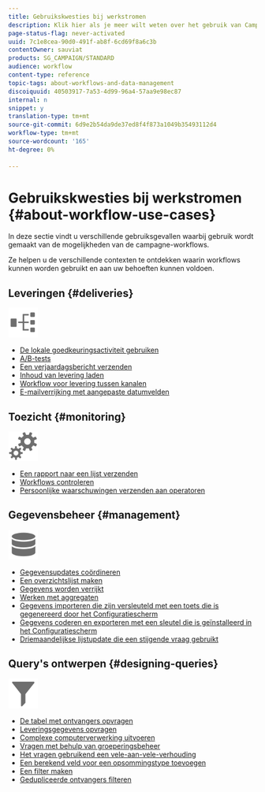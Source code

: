 ```yaml
---
title: Gebruikskwesties bij werkstromen
description: Klik hier als je meer wilt weten over het gebruik van Campaign Classic-workflows.
page-status-flag: never-activated
uuid: 7c1e8cea-90d0-491f-ab8f-6cd69f8a6c3b
contentOwner: sauviat
products: SG_CAMPAIGN/STANDARD
audience: workflow
content-type: reference
topic-tags: about-workflows-and-data-management
discoiquuid: 40503917-7a53-4d99-96a4-57aa9e98ec87
internal: n
snippet: y
translation-type: tm+mt
source-git-commit: 6d9e2b54da9de37ed8f4f873a1049b35493112d4
workflow-type: tm+mt
source-wordcount: '165'
ht-degree: 0%

---
```



# Gebruikskwesties bij werkstromen {#about-workflow-use-cases}

In deze sectie vindt u verschillende gebruiksgevallen waarbij gebruik wordt gemaakt van de mogelijkheden van de campagne-workflows.

Ze helpen u de verschillende contexten te ontdekken waarin workflows kunnen worden gebruikt en aan uw behoeften kunnen voldoen.

## Leveringen {#deliveries}

<img src="assets/do-not-localize/icon_workflows.svg" width="60px">

* [De lokale goedkeuringsactiviteit gebruiken](../../workflow/using/using-the-local-approval-activity.md)
* [A/B-tests](../../workflow/using/a-b-testing.md)
* [Een verjaardagsbericht verzenden](../../workflow/using/sending-a-birthday-email.md)
* [Inhoud van levering laden](../../workflow/using/loading-delivery-content.md)
* [Workflow voor levering tussen kanalen](../../workflow/using/cross-channel-delivery-workflow.md)
* [E-mailverrijking met aangepaste datumvelden](../../workflow/using/email-enrichment-with-custom-date-fields.md)

## Toezicht {#monitoring}

<img src="assets/do-not-localize/icon_monitoring.svg" width="60px">

* [Een rapport naar een lijst verzenden](../../workflow/using/sending-a-report-to-a-list.md)
* [Workflows controleren](../../workflow/using/supervising-workflows.md)
* [Persoonlijke waarschuwingen verzenden aan operatoren](../../workflow/using/sending-personalized-alerts-to-operators.md)

## Gegevensbeheer {#management}

<img src="assets/do-not-localize/icon_manage.svg" width="60px">

* [Gegevensupdates coördineren](../../workflow/using/coordinating-data-updates.md)
* [Een overzichtslijst maken](../../workflow/using/creating-a-summary-list.md)
* [Gegevens worden verrijkt](../../workflow/using/enriching-data.md)
* [Werken met aggregaten](../../workflow/using/using-aggregates.md)
* [Gegevens importeren die zijn versleuteld met een toets die is gegenereerd door het Configuratiescherm](../../workflow/using/importing-data.md#use-case-gpg-decrypt)
* [Gegevens coderen en exporteren met een sleutel die is geïnstalleerd in het Configuratiescherm](../../workflow/using/how-to-use-workflow-data.md#use-case-gpg-encrypt)
* [Driemaandelijkse lijstupdate die een stijgende vraag gebruikt](../../workflow/using/quarterly-list-update.md)

## Query&#39;s ontwerpen {#designing-queries}

<img src="assets/do-not-localize/icon_filter.svg" width="60px">

* [De tabel met ontvangers opvragen](../../workflow/using/querying-recipient-table.md)
* [Leveringsgegevens opvragen](../../workflow/using/querying-delivery-information.md)
* [Complexe computerverwerking uitvoeren](../../workflow/using/performing-aggregate-computing.md)
* [Vragen met behulp van groeperingsbeheer](../../workflow/using/querying-using-grouping-management.md)
* [Het vragen gebruikend een vele-aan-vele-verhouding](../../workflow/using/querying-using-many-to-many-relationship.md)
* [Een berekend veld voor een opsommingstype toevoegen](../../workflow/using/adding-enumeration-type-calculated-field.md)
* [Een filter maken](../../workflow/using/creating-a-filter.md)
* [Gedupliceerde ontvangers filteren](../../workflow/using/filtering-duplicated-recipients.md)
